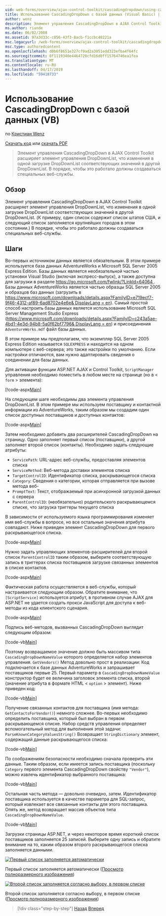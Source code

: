 ```yaml
---
uid: web-forms/overview/ajax-control-toolkit/cascadingdropdown/using-cascadingdropdown-with-a-database-vb
title: Использование CascadingDropDown с базой данных (Visual Basic) | Документация Майкрософт
author: wenz
description: Элемент управления CascadingDropDown в AJAX Control Toolkit расширяет элемент управления DropDownList, что изменения в одной загрузке DropDownList соответствующих значений в anoth...
ms.author: riande
ms.date: 06/02/2008
ms.assetid: 97a3d33c-c856-43f3-8acb-f1ccbc48221a
msc.legacyurl: /web-forms/overview/ajax-control-toolkit/cascadingdropdown/using-cascadingdropdown-with-a-database-vb
msc.type: authoredcontent
ms.openlocfilehash: d0b6f8651e327cf9ad2a3051edd323efba4f64fc
ms.sourcegitcommit: 0f1119340e4464720cfd16d0ff15764746ea1fea
ms.translationtype: MT
ms.contentlocale: ru-RU
ms.lasthandoff: 04/17/2019
ms.locfileid: "59418733"
---
```

# <a name="using-cascadingdropdown-with-a-database-vb"></a>Использование CascadingDropDown с базой данных (VB)

по [Кристиан Wenz](https://github.com/wenz)

[Скачать код](http://download.microsoft.com/download/9/0/7/907760b1-2c60-4f81-aeb6-ca416a573b0d/cascadingdropdown1.vb.zip) или [скачать PDF](http://download.microsoft.com/download/2/d/c/2dc10e34-6983-41d4-9c08-f78f5387d32b/cascadingdropdown1VB.pdf)

> Элемент управления CascadingDropDown в AJAX Control Toolkit расширяет элемент управления DropDownList, что изменения в одной загрузке DropDownList соответствующих значений в другой DropDownList. В порядке, чтобы это работало должны создаваться специальных веб-службы.


## <a name="overview"></a>Обзор

Элемент управления CascadingDropDown в AJAX Control Toolkit расширяет элемент управления DropDownList, что изменения в одной загрузке DropDownList соответствующих значений в другой DropDownList. (К примеру, один список содержит список штатов США, и следующий список заполняется крупнейших городов в этом состоянии.) В порядке, чтобы это работало должны создаваться специальных веб-службы.

## <a name="steps"></a>Шаги

Во-первых источником данных является обязательным. В этом примере используется база данных AdventureWorks и Microsoft SQL Server 2005 Express Edition. Базы данных является необязательной частью установки Visual Studio (включая экспресс-выпуск), а также доступна для загрузки в разделе [ https://go.microsoft.com/fwlink/?LinkId=64064 ](https://go.microsoft.com/fwlink/?LinkId=64064). Базы данных AdventureWorks является частью образцы SQL Server 2005 и образцов баз данных (загрузить в [ https://www.microsoft.com/downloads/details.aspx?FamilyID=e719ecf7-9f46-4312-af89-6ad8702e4e6e&amp; DisplayLang = en](https://www.microsoft.com/downloads/details.aspx?FamilyID=e719ecf7-9f46-4312-af89-6ad8702e4e6e&amp;DisplayLang=en)). Самый простой способ настроить базы данных является использование Microsoft SQL Server Management Studio Express ([https://www.microsoft.com/downloads/details.aspx?FamilyID=c243a5ae-4bd1-4e3d-94b8-5a0f62bf7796&amp; DisplayLang = en](https://www.microsoft.com/downloads/details.aspx?FamilyID=c243a5ae-4bd1-4e3d-94b8-5a0f62bf7796&amp;DisplayLang=en)) и присоединения `AdventureWorks.mdf` файл базы данных.

В этом примере мы предполагаем, что экземпляр SQL Server 2005 Express Edition называется `SQLEXPRESS` и находится на одном компьютере с веб-сервера; это также настройки по умолчанию. Если настройки отличаются, вам нужно адаптировать сведения о соединении для базы данных.

Для активации функции ASP.NET AJAX и Control Toolkit, `ScriptManager` управления необходимо поместить в любом месте на странице (но в &lt; `form` &gt; элемента):

[!code-aspx[Main](using-cascadingdropdown-with-a-database-vb/samples/sample1.aspx)]

На следующем шаге необходимы два элемента управления DropDownList. В этом примере мы используем поставщику и контактной информации из AdventureWorks, таким образом мы создадим один список доступных поставщиков и доступных контактов:

[!code-aspx[Main](using-cascadingdropdown-with-a-database-vb/samples/sample2.aspx)]

Затем необходимо добавить два расширителей CascadingDropDown на страницу. Одно заполняет первый список (поставщики), а другой заполняет второй список (контакты). Необходимо задать следующие атрибуты:

- `ServicePath`: URL-адрес веб-службы, предоставляя элементов списка
- `ServiceMethod`: Веб-метода доставки элементов списка
- `TargetControlID`: Идентификатор списка, раскрывающегося списка
- `Category`: Сведения о категории, которая отправляется при вызове метода веб-
- `PromptText`: Текст, отображаемый при асинхронной загрузкой данных с сервера
- `ParentControlID`: (необязательно) родительского раскрывающемся списке, что загрузка триггеры текущего списка

В зависимости от используемого языка программирования изменяет имя веб-службы в вопросе, но все остальные значения атрибута совпадают. Ниже приведен элемент CascadingDropDown для первого раскрывающегося списка.

[!code-aspx[Main](using-cascadingdropdown-with-a-database-vb/samples/sample3.aspx)]

Нужно задать управляющих элементов-расширителей для второй список `ParentControlID` таким образом, выберите соответствующую запись в триггерах списка поставщиков загрузке связанных элементов в списке контактов.

[!code-aspx[Main](using-cascadingdropdown-with-a-database-vb/samples/sample4.aspx)]

Фактическая работа осуществляется в веб-службы, который настраивается следующим образом. Обратите внимание, что `[ScriptService]` используется атрибут, в противном случае AJAX для ASP.NET не удается создать прокси JavaScript для доступа к веб-методы из кода клиентского сценария.

[!code-aspx[Main](using-cascadingdropdown-with-a-database-vb/samples/sample5.aspx)]

Подпись веб-методов, вызванных CascadingDropDown выглядит следующим образом:

[!code-vb[Main](using-cascadingdropdown-with-a-database-vb/samples/sample6.vb)]

Поэтому возвращаемое значение должно быть массивом типа `CascadingDropDownNameValue` которого определяется набор элементов управления. `GetVendors()` Метод довольно прост в реализации: Код подключается к базе данных AdventureWorks и запрашивает поставщиков первые 25. Первый параметр в `CascadingDropDownNameValue` конструктор будет ее величина заголовок элемента списка, второй (значение атрибута в формате HTML &lt; `option` &gt; элемент). Ниже приведен код:

[!code-vb[Main](using-cascadingdropdown-with-a-database-vb/samples/sample7.vb)]

Получение связанных контактов для поставщика (имя метода: `GetContactsForVendor()`) немного сложнее. Во-первых необходимо определить поставщика, который был выбран в первом раскрывающемся списке. Набор средств управления определяет вспомогательный метод для выполнения этой задачи: `ParseKnownCategoryValuesString()` Возвращает `StringDictionary` элемент, содержащий данные раскрывающегося списка:

[!code-vb[Main](using-cascadingdropdown-with-a-database-vb/samples/sample8.vb)]

По соображениям безопасности необходимо сначала проверить эти данные. Таким образом, если имеется запись поставщика (поскольку `Category` первого элемента CascadingDropDown свойству `"Vendor"`), можно извлечь идентификатор выбранного поставщика:

[!code-vb[Main](using-cascadingdropdown-with-a-database-vb/samples/sample9.vb)]

Остальная часть метода — довольно очевидно, затем. Идентификатор поставщика используется в качестве параметра для SQL-запрос, который извлекает все связанные контакты для этого поставщика. Опять же, метод возвращает массив объектов типа `CascadingDropDownNameValue`.

[!code-vb[Main](using-cascadingdropdown-with-a-database-vb/samples/sample10.vb)]

Загрузки страницы ASP.NET, и через некоторое время короткий список поставщиков заполняется 25 записей. Выберите одну запись и обратите внимание на то, каким образом второго раскрывающегося списка заполняется данными.


[![Первый список заполняется автоматически](using-cascadingdropdown-with-a-database-vb/_static/image2.png)](using-cascadingdropdown-with-a-database-vb/_static/image1.png)

Первый список заполняется автоматически ([Просмотр полноразмерного изображения](using-cascadingdropdown-with-a-database-vb/_static/image3.png))


[![Второй список заполняется согласно выбору, в первом списке](using-cascadingdropdown-with-a-database-vb/_static/image5.png)](using-cascadingdropdown-with-a-database-vb/_static/image4.png)

Второй список заполняется согласно выбору, в первом списке ([Просмотр полноразмерного изображения](using-cascadingdropdown-with-a-database-vb/_static/image6.png))

> [!div class="step-by-step"]
> [Назад](filling-a-list-using-cascadingdropdown-vb.md)
> [Вперед](presetting-list-entries-with-cascadingdropdown-vb.md)
